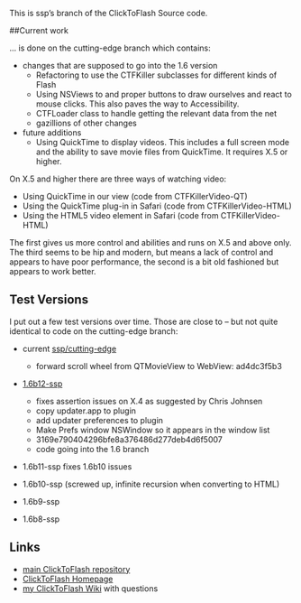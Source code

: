 This is ssp’s branch of the ClickToFlash Source code.

##Current work

… is done on the cutting-edge branch which contains:

* changes that are supposed to go into the 1.6 version
	* Refactoring to use the CTFKiller subclasses for different kinds of Flash
	* Using NSViews to and proper buttons to draw ourselves and react to mouse clicks. This also paves the way to Accessibility.
	* CTFLoader class to handle getting the relevant data from the net
	* gazillions of other changes
* future additions
	* Using QuickTime to display videos. This includes a full screen mode and the ability to save movie files from QuickTime. It requires X.5 or higher.


On X.5 and higher there are three ways of watching video:

* Using QuickTime in our view (code from CTFKillerVideo-QT)
* Using the QuickTime plug-in in Safari (code from CTFKillerVideo-HTML)
* Using the HTML5 video element in Safari (code from CTFKillerVideo-HTML)

The first gives us more control and abilities and runs on X.5 and above only. The third seems to be hip and modern, but means a lack of control and appears to have poor performance, the second is a bit old fashioned but appears to work better.


## Test Versions

I put out a few test versions over time. Those are close to – but not quite identical to code on the cutting-edge branch:

* current [ssp/cutting-edge](http://github.com/ssp/clicktoflash/tree/cutting-edge)
	* forward scroll wheel from QTMovieView to WebView: ad4dc3f5b3

* [1.6b12-ssp](http://earthlingsoft.net/beta/ClickToFlash-1.6b12-ssp.zip)
	* fixes assertion issues on X.4 as suggested by Chris Johnsen
	* copy updater.app to plugin
	* add updater preferences to plugin
	* Make Prefs window NSWindow so it appears in the window list
	* 3169e790404296bfe8a376486d277deb4d6f5007
	* code going into the 1.6 branch
* 1.6b11-ssp fixes 1.6b10 issues
* 1.6b10-ssp (screwed up, infinite recursion when converting to HTML)
* 1.6b9-ssp
* 1.6b8-ssp


## Links
* [main ClickToFlash repository](http://github.com/rentzsch/clicktoflash/)
* [ClickToFlash Homepage](http://clicktoflash.com)
* [my ClickToFlash Wiki](http://wiki.github.com/ssp/clicktoflash/) with questions